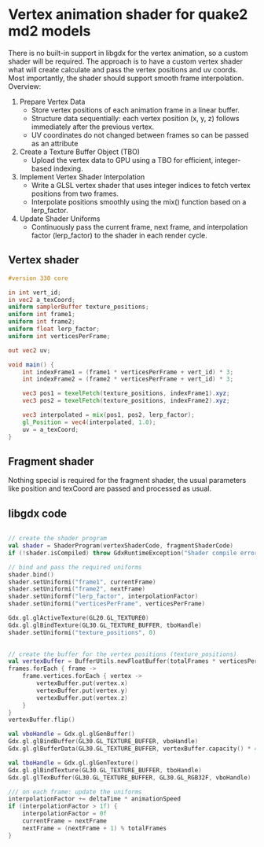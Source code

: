 # Vertex animation shader for quake2 md2 models

There is no built-in support in libgdx for the vertex animation, so a custom shader will be required.
The approach is to have a custom vertex shader what will create calculate and pass the vertex positions and uv coords.
Most importantly, the shader should support smooth frame interpolation.
Overview:

1. Prepare Vertex Data
    - Store vertex positions of each animation frame in a linear buffer.
    - Structure data sequentially: each vertex position (x, y, z) follows immediately after the previous vertex.
    - UV coordinates do not changed between frames so can be passed as an attribute
2. Create a Texture Buffer Object (TBO)
    - Upload the vertex data to GPU using a TBO for efficient, integer-based indexing.
3. Implement Vertex Shader Interpolation
    - Write a GLSL vertex shader that uses integer indices to fetch vertex positions from two frames.
    - Interpolate positions smoothly using the mix() function based on a lerp_factor.
4. Update Shader Uniforms
    - Continuously pass the current frame, next frame, and interpolation factor (lerp_factor) to the shader in each render cycle.

## Vertex shader

```glsl
#version 330 core

in int vert_id;
in vec2 a_texCoord;
uniform samplerBuffer texture_positions;
uniform int frame1;
uniform int frame2;
uniform float lerp_factor;
uniform int verticesPerFrame;

out vec2 uv;

void main() {
    int indexFrame1 = (frame1 * verticesPerFrame + vert_id) * 3;
    int indexFrame2 = (frame2 * verticesPerFrame + vert_id) * 3;

    vec3 pos1 = texelFetch(texture_positions, indexFrame1).xyz;
    vec3 pos2 = texelFetch(texture_positions, indexFrame2).xyz;

    vec3 interpolated = mix(pos1, pos2, lerp_factor);
    gl_Position = vec4(interpolated, 1.0);
    uv = a_texCoord;
}
```

## Fragment shader

Nothing special is required for the fragment shader, the usual parameters like position and texCoord are passed and processed as usual.

## libgdx code

```kotlin

// create the shader program
val shader = ShaderProgram(vertexShaderCode, fragmentShaderCode)
if (!shader.isCompiled) throw GdxRuntimeException("Shader compile error: ${shader.log}")

// bind and pass the required uniforms
shader.bind()
shader.setUniformi("frame1", currentFrame)
shader.setUniformi("frame2", nextFrame)
shader.setUniformf("lerp_factor", interpolationFactor)
shader.setUniformi("verticesPerFrame", verticesPerFrame)

Gdx.gl.glActiveTexture(GL20.GL_TEXTURE0)
Gdx.gl.glBindTexture(GL30.GL_TEXTURE_BUFFER, tboHandle)
shader.setUniformi("texture_positions", 0)

 
// create the buffer for the vertex positions (texture_positions)
val vertexBuffer = BufferUtils.newFloatBuffer(totalFrames * verticesPerFrame * 3)
frames.forEach { frame ->
    frame.vertices.forEach { vertex ->
        vertexBuffer.put(vertex.x)
        vertexBuffer.put(vertex.y)
        vertexBuffer.put(vertex.z)
    }
}
vertexBuffer.flip()

val vboHandle = Gdx.gl.glGenBuffer()
Gdx.gl.glBindBuffer(GL30.GL_TEXTURE_BUFFER, vboHandle)
Gdx.gl.glBufferData(GL30.GL_TEXTURE_BUFFER, vertexBuffer.capacity() * 4, vertexBuffer, GL30.GL_STATIC_DRAW)

val tboHandle = Gdx.gl.glGenTexture()
Gdx.gl.glBindTexture(GL30.GL_TEXTURE_BUFFER, tboHandle)
Gdx.gl.glTexBuffer(GL30.GL_TEXTURE_BUFFER, GL30.GL_RGB32F, vboHandle)

/// on each frame: update the uniforms
interpolationFactor += deltaTime * animationSpeed
if (interpolationFactor > 1f) {
    interpolationFactor = 0f
    currentFrame = nextFrame
    nextFrame = (nextFrame + 1) % totalFrames
}
```